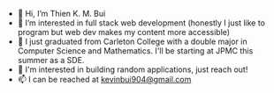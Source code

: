 - 👋 Hi, I’m Thien K. M. Bui
- 👀 I’m interested in full stack web development (honestly I just like to program but web dev makes my content more accessible)
- 🌱 I just graduated from Carleton College with a double major in Computer Science and Mathematics. I'll be starting at JPMC this summer as a SDE.
- 💞️ I'm interested in building random applications, just reach out!
- 📫 I can be reached at kevinbui904@gmail.com

<!---
kevinbui904/kevinbui904 is a ✨ special ✨ repository because its `README.md` (this file) appears on your GitHub profile.
You can click the Preview link to take a look at your changes.
--->
